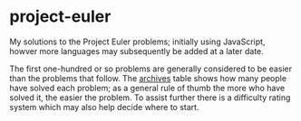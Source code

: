 # project-euler
My solutions to the Project Euler problems; initially using JavaScript, howver more languages may subsequently be added at a later date.

The first one-hundred or so problems are generally considered to be easier than the problems that follow. The [archives](https://projecteuler.net/archives) table shows how many people have solved each problem; as a general rule of thumb the more who have solved it, the easier the problem. To assist further there is a difficulty rating system which may also help decide where to start.